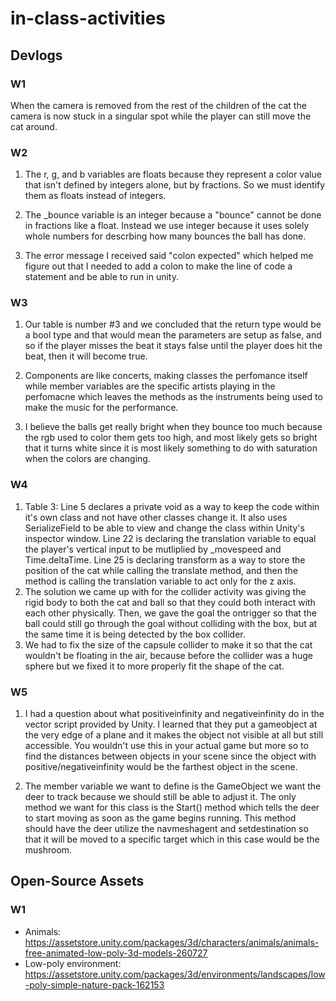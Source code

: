 # in-class-activities
## Devlogs
### W1
When the camera is removed from the rest of the children of the cat the camera is now stuck in a singular spot while the player can still move the cat around.

### W2
1. The r, g, and b variables are floats because they represent a color value that isn't defined by integers alone, but by fractions. So we must identify them as floats instead of integers.

2. The _bounce variable is an integer because a "bounce" cannot be done in fractions like a float. Instead we use integer because it uses solely whole numbers for descrbing how many bounces the ball has done.

3. The error message I received said "colon expected" which helped me figure out that I needed to add a colon to make the line of code a statement and be able to run in unity.

### W3
1. Our table is number #3 and we concluded that the return type would be a bool type and that would mean the parameters are setup as false, and so if the player misses the beat it stays false until the player does hit the beat, then it will become true.

2. Components are like concerts, making classes the perfomance itself while member variables are the specific artists playing in the perfomacne which leaves the methods as the instruments being used to make the music for the performance.

3. I believe the balls get really bright when they bounce too much because the rgb used to color them gets too high, and most likely gets so bright that it turns white since it is most likely something to do with saturation when the colors are changing.

### W4
1. Table 3: Line 5 declares a private void as a way to keep the code within it's own class and not have other classes change it. It also uses SerializeField to be able to view and change the class within Unity's inspector window. Line 22 is declaring the translation variable to equal the player's vertical input to be mutliplied by _movespeed and Time.deltaTime. Line 25 is declaring transform as a way to store the position of the cat while calling the translate method, and then the method is calling the translation variable to act only for the z axis.
2. The solution we came up with for the collider activity was giving the rigid body to both the cat and ball so that they could both interact with each other physically. Then, we gave the goal the ontrigger so that the ball could still go through the goal without colliding with the box, but at the same time it is being detected by the box collider.
3. We had to fix the size of the capsule collider to make it so that the cat wouldn't be floating in the air, because before the collider was a huge sphere but we fixed it to more properly fit the shape of the cat.

### W5
1. I had a question about what positiveinfinity and negativeinfinity do in the vector script provided by Unity. I learned that they put a gameobject at the very edge of a plane and it makes the object not visible at all but still accessible. You wouldn't use this in your actual game but more so to find the distances between objects in your scene since the object with positive/negativeinfinity would be the farthest object in the scene.

2. The member variable we want to define is the GameObject we want the deer to track because we should still be able to adjust it. The only method we want for this class is the Start() method which tells the deer to start moving as soon as the game begins running. This method should have the deer utilize the navmeshagent and setdestination so that it will be moved to a specific target which in this case would be the mushroom.

## Open-Source Assets
### W1
- Animals: https://assetstore.unity.com/packages/3d/characters/animals/animals-free-animated-low-poly-3d-models-260727 
- Low-poly environment: https://assetstore.unity.com/packages/3d/environments/landscapes/low-poly-simple-nature-pack-162153 
